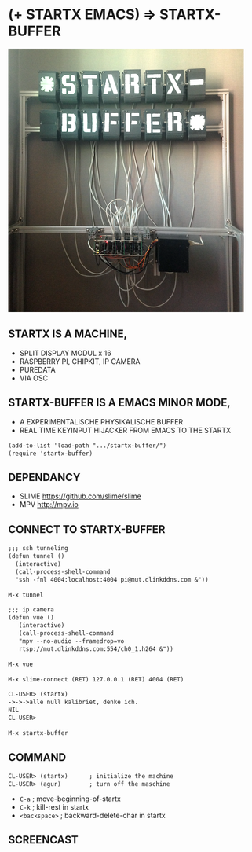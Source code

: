 # (+ STARTX EMACS) => STARTX-BUFFER
![foto](media/startx-buffer.png)

## STARTX IS A MACHINE,
* SPLIT DISPLAY MODUL x 16
* RASPBERRY PI, CHIPKIT, IP CAMERA
* PUREDATA
* VIA OSC

## STARTX-BUFFER IS A EMACS MINOR MODE,
* A EXPERIMENTALISCHE PHYSIKALISCHE BUFFER
* REAL TIME KEYINPUT HIJACKER FROM EMACS TO THE STARTX

```
(add-to-list 'load-path ".../startx-buffer/")
(require 'startx-buffer)
```

## DEPENDANCY
* SLIME <https://github.com/slime/slime>
* MPV <http://mpv.io>

## CONNECT TO STARTX-BUFFER
```
;;; ssh tunneling
(defun tunnel ()
  (interactive)
  (call-process-shell-command
  "ssh -fnl 4004:localhost:4004 pi@mut.dlinkddns.com &"))
```
`M-x tunnel`

```
;;; ip camera
(defun vue ()
   (interactive)
   (call-process-shell-command
   "mpv --no-audio --framedrop=vo
   rtsp://mut.dlinkddns.com:554/ch0_1.h264 &"))
```   
`M-x vue`

`M-x slime-connect (RET) 127.0.0.1 (RET) 4004 (RET)`
```
CL-USER> (startx)
->->->alle null kalibriet, denke ich.
NIL
CL-USER>
```
`M-x startx-buffer`

## COMMAND
```
CL-USER> (startx)      ; initialize the machine
CL-USER> (agur)        ; turn off the maschine
```
* `C-a`         ; move-beginning-of-startx
* `C-k`         ; kill-rest in startx
* `<backspace>` ; backward-delete-char in startx

<!-- ## STARTX-THEATRE IS A REMOTE LIVE THEATRE ENVIRONMENT, -->
<!-- ![foto](media/startx-theatre.png) -->

<!-- * LIVE CODING INSPIRED -->
<!-- * SATELLITE REMOTE PROGRAMMING INSPIRED  -->
<!-- * "THE LIBRARY OF BABEL BY JORGE LUIS BORGES" GELESEN. -->

## SCREENCAST
